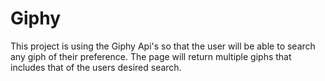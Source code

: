 # Giphy
This project is using the Giphy Api's so that the user will be able to search any giph of their preference. The page will return multiple giphs that includes that of the users desired search.

